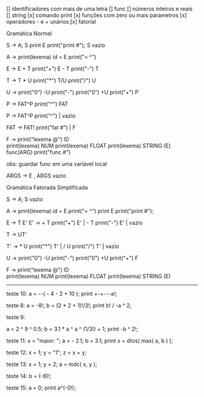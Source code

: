 

[] identificadores com mais de uma letra
[] func
[] números inteiros e reais
[] string
[x] comando print
[x] funções com zero ou mais parametros
[x] operadores - e + unários
[x] fatorial 


Gramática Normal


S ->  A; S
      print E print("print #"); S 
      vazio

A -> print(lexema) id = E print("= ^")


E -> E + T print("+")
     E - T print("-")
     T



T -> T * U print("*")
     T/U   print("/")
     U

U -> print("0")  -U  print("-")
     print("0")  +U  print("+")
     P


P -> FAT^P  print("^")
     FAT

P -> FAT^P print("^")
    | vazio  
 

FAT -> FAT!  print("fat #")
     | F

F -> print("lexema @") ID  
     print(lexema)  NUM 
     print(lexema) FLOAT 
     print(lexema) STRING 
     (E)
     func(ARG)   print("func #") 


obs: guardar func em uma variável local

ARGS -> E , ARGS
        vazio


Gramática Fatorada Simplificada

S ->  A; S 
      vazio

A -> print(lexema) id = E print("= ^")
     print E print("print #"); 

E -> T E'
E' ->  + T print("+") E'
     | - T print("-") E'
     | vazio

T -> UT'

T' -> * U print("*") T'
     | / U   print("/") T'
     | vazio


U -> print("0")  -U  print("-")
     print("0")  +U  print("+")
     F


F -> print("lexema @") ID  
     print(lexema)  NUM 
     print(lexema) FLOAT 
     print(lexema) STRING 
     (E)






------------------------------------------------------------



teste 10:
a = --( - 4 - 2 + 10 );
print +-+---a!;






teste 8:
a = -8!;
b = (2 * 2 + 1)!/3!;
print b! / -a ^ 2;


teste 9:

a = 2 ^ 9 ^ 0.5;
b = 3.1 * a ^ a ^ (1/3!) + 1;
print -b ^ 2!;


teste 11:
x = "maior: ";
a = - 2.1;
b = 3.1;
print x + dtos( max( a, b ) );


teste 12:
x = 1;
y = "1";
z = x + y;

teste 13:
x = 1;
y = 2;
a = mdc( x, y );

teste 14:
b = (-8)!;

teste 15:
a = 0;
print a^(-0!);